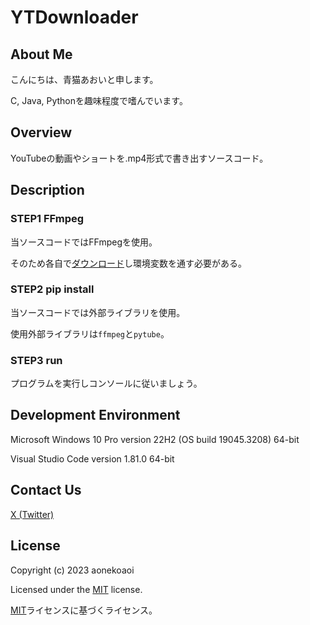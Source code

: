 # YTDownloader

## About Me

こんにちは、青猫あおいと申します。

C, Java, Pythonを趣味程度で嗜んでいます。

## Overview

YouTubeの動画やショートを.mp4形式で書き出すソースコード。

## Description

### STEP1 FFmpeg

当ソースコードではFFmpegを使用。

そのため各自で[ダウンロード](https://ffmpeg.org/download.html)し環境変数を通す必要がある。

### STEP2 pip install

当ソースコードでは外部ライブラリを使用。

使用外部ライブラリは`ffmpeg`と`pytube`。

### STEP3 run

プログラムを実行しコンソールに従いましょう。

## Development Environment

Microsoft Windows 10 Pro version 22H2 (OS build 19045.3208) 64-bit

Visual Studio Code version 1.81.0 64-bit

## Contact Us

[X (Twitter)](https://twitter.com/aonekoaoi)

## License

Copyright (c) 2023 aonekoaoi

Licensed under the [MIT](https://github.com/aonekoaoi/YTDownloader/blob/main/LICENSE.txt) license.

[MIT](https://github.com/aonekoaoi/YTDownloader/blob/main/LICENSE_ja.txt)ライセンスに基づくライセンス。
